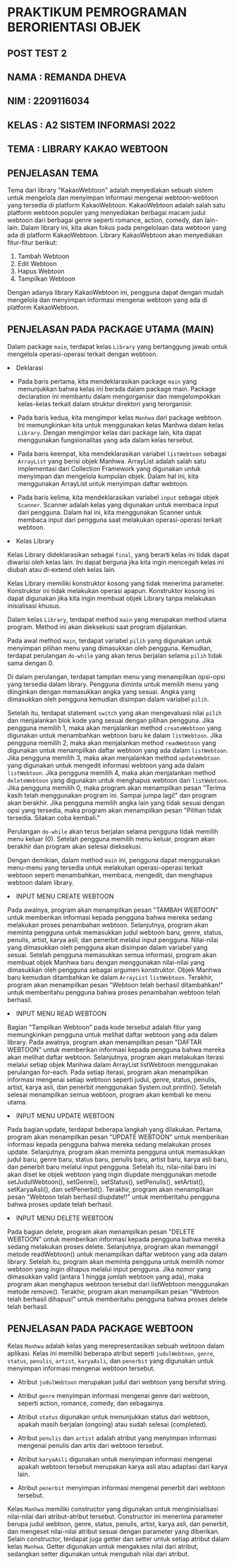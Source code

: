# PRAKTIKUM PEMROGRAMAN BERORIENTASI OBJEK
## POST TEST 2
## NAMA   : REMANDA DHEVA
## NIM    : 2209116034
## KELAS  : A2 SISTEM INFORMASI 2022
## TEMA   : LIBRARY KAKAO WEBTOON

## PENJELASAN TEMA
  Tema dari library "KakaoWebtoon" adalah menyediakan sebuah sistem untuk mengelola dan menyimpan informasi mengenai webtoon-webtoon yang tersedia di platform KakaoWebtoon.
KakaoWebtoon adalah salah satu platform webtoon populer yang menyediakan berbagai macam judul webtoon dari berbagai genre seperti romance, action, comedy, dan lain-lain. Dalam library ini, kita akan fokus pada pengelolaan data webtoon yang ada di platform KakaoWebtoon.
Library KakaoWebtoon akan menyediakan fitur-fitur berikut:
1. Tambah Webtoon
2. Edit Webtoon
3. Hapus Webtoon
4. Tampilkan Webtoon

Dengan adanya library KakaoWebtoon ini, pengguna dapat dengan mudah mengelola dan menyimpan informasi mengenai webtoon yang ada di platform KakaoWebtoon.


## PENJELASAN PADA PACKAGE UTAMA (MAIN)

Dalam package `main`, terdapat kelas `Library` yang bertanggung jawab untuk mengelola operasi-operasi terkait dengan webtoon.

<li> Deklarasi </li>

* Pada baris pertama, kita mendeklarasikan package `main` yang menunjukkan bahwa kelas ini berada dalam package main. Package declaration ini membantu dalam mengorganisir dan mengelompokkan kelas-kelas terkait dalam struktur direktori yang terorganisir.

* Pada baris kedua, kita mengimpor kelas `Manhwa` dari package webtoon. Ini memungkinkan kita untuk menggunakan kelas Manhwa dalam kelas `Library`. Dengan mengimpor kelas dari package lain, kita dapat menggunakan fungsionalitas yang ada dalam kelas tersebut.

* Pada baris keempat, kita mendeklarasikan variabel `listWebtoon` sebagai `ArrayList` yang berisi objek Manhwa. ArrayList adalah salah satu implementasi dari Collection Framework yang digunakan untuk menyimpan dan mengelola kumpulan objek. Dalam hal ini, kita menggunakan ArrayList untuk menyimpan daftar webtoon.

* Pada baris kelima, kita mendeklarasikan variabel `input` sebagai objek `Scanner`. Scanner adalah kelas yang digunakan untuk membaca input dari pengguna. Dalam hal ini, kita menggunakan Scanner untuk membaca input dari pengguna saat melakukan operasi-operasi terkait webtoon.

<li> Kelas Library </li>

Kelas Library dideklarasikan sebagai `final`, yang berarti kelas ini tidak dapat diwarisi oleh kelas lain. Ini dapat berguna jika kita ingin mencegah kelas ini diubah atau di-extend oleh kelas lain.

Kelas Library memiliki konstruktor kosong yang tidak menerima parameter. Konstruktor ini tidak melakukan operasi apapun. Konstruktor kosong ini dapat digunakan jika kita ingin membuat objek Library tanpa melakukan inisialisasi khusus.

Dalam kelas `Library`, terdapat method `main` yang merupakan method utama program. Method ini akan dieksekusi saat program dijalankan. 

Pada awal method `main`, terdapat variabel `pilih` yang digunakan untuk menyimpan pilihan menu yang dimasukkan oleh pengguna. Kemudian, terdapat perulangan `do-while` yang akan terus berjalan selama `pilih` tidak sama dengan 0.

Di dalam perulangan, terdapat tampilan menu yang menampilkan opsi-opsi yang tersedia dalam library. Pengguna diminta untuk memilih menu yang diinginkan dengan memasukkan angka yang sesuai. Angka yang dimasukkan oleh pengguna kemudian disimpan dalam variabel `pilih`.

Setelah itu, terdapat statement `switch` yang akan mengevaluasi nilai `pilih` dan menjalankan blok kode yang sesuai dengan pilihan pengguna. Jika pengguna memilih 1, maka akan menjalankan method `createWebtoon` yang digunakan untuk menambahkan webtoon baru ke dalam `listWebtoon`. Jika pengguna memilih 2, maka akan menjalankan method `readWebtoon` yang digunakan untuk menampilkan daftar webtoon yang ada dalam `listWebtoon`. Jika pengguna memilih 3, maka akan menjalankan method `updateWebtoon` yang digunakan untuk mengedit informasi webtoon yang ada dalam `listWebtoon`. Jika pengguna memilih 4, maka akan menjalankan method `deleteWebtoon` yang digunakan untuk menghapus webtoon dari `listWebtoon`. Jika pengguna memilih 0, maka program akan menampilkan pesan "Terima kasih telah menggunakan program ini. Sampai jumpa lagi!" dan program akan berakhir. Jika pengguna memilih angka lain yang tidak sesuai dengan opsi yang tersedia, maka program akan menampilkan pesan "Pilihan tidak tersedia. Silakan coba kembali."

Perulangan `do-while` akan terus berjalan selama pengguna tidak memilih menu keluar (0). Setelah pengguna memilih menu keluar, program akan berakhir dan program akan selesai dieksekusi.

Dengan demikian, dalam method `main` ini, pengguna dapat menggunakan menu-menu yang tersedia untuk melakukan operasi-operasi terkait webtoon seperti menambahkan, membaca, mengedit, dan menghapus webtoon dalam library.
  
<li> INPUT MENU CREATE WEBTOON

  Pada awalnya, program akan menampilkan pesan "TAMBAH WEBTOON" untuk memberikan informasi kepada pengguna bahwa mereka sedang melakukan proses penambahan webtoon. Selanjutnya, program akan meminta pengguna untuk memasukkan judul webtoon baru, genre, status, penulis, artist, karya asli, dan penerbit melalui input pengguna. Nilai-nilai yang dimasukkan oleh pengguna akan disimpan dalam variabel yang sesuai. Setelah pengguna memasukkan semua informasi, program akan membuat objek Manhwa baru dengan menggunakan nilai-nilai yang dimasukkan oleh pengguna sebagai argumen konstruktor. Objek Manhwa baru kemudian ditambahkan ke dalam `ArrayList` `listWebtoon`. Terakhir, program akan menampilkan pesan "Webtoon telah berhasil ditambahkan!" untuk memberitahu pengguna bahwa proses penambahan webtoon telah berhasil.
  
<li> INPUT MENU READ WEBTOON

  Bagian "Tampilkan Webtoon" pada kode tersebut adalah fitur yang memungkinkan pengguna untuk melihat daftar webtoon yang ada dalam library. Pada awalnya, program akan menampilkan pesan "DAFTAR WEBTOON" untuk memberikan informasi kepada pengguna bahwa mereka akan melihat daftar webtoon. Selanjutnya, program akan melakukan iterasi melalui setiap objek Manhwa dalam ArrayList listWebtoon menggunakan perulangan for-each. Pada setiap iterasi, program akan menampilkan informasi mengenai setiap webtoon seperti judul, genre, status, penulis, artist, karya asli, dan penerbit menggunakan System.out.println(). Setelah selesai menampilkan semua webtoon, program akan kembali ke menu utama.
  
<li> INPUT MENU UPDATE WEBTOON

  Pada bagian update, terdapat beberapa langkah yang dilakukan. Pertama, program akan menampilkan pesan "UPDATE WEBTOON" untuk memberikan informasi kepada pengguna bahwa mereka sedang melakukan proses update. Selanjutnya, program akan meminta pengguna untuk memasukkan judul baru, genre baru, status baru, penulis baru, artist baru, karya asli baru, dan penerbit baru melalui input pengguna. Setelah itu, nilai-nilai baru ini akan diset ke objek webtoon yang ingin diupdate menggunakan metode setJudulWebtoon(), setGenre(), setStatus(), setPenulis(), setArtist(), setKaryaAsli(), dan setPenerbit(). Terakhir, program akan menampilkan pesan "Webtoon telah berhasil diupdate!!" untuk memberitahu pengguna bahwa proses update telah berhasil.
  
<li> INPUT MENU DELETE WEBTOON
  
  Pada bagian delete, program akan menampilkan pesan "DELETE WEBTOON" untuk memberikan informasi kepada pengguna bahwa mereka sedang melakukan proses delete. Selanjutnya, program akan memanggil metode readWebtoon() untuk menampilkan daftar webtoon yang ada dalam library. Setelah itu, program akan meminta pengguna untuk memilih nomor webtoon yang ingin dihapus melalui input pengguna. Jika nomor yang dimasukkan valid (antara 1 hingga jumlah webtoon yang ada), maka program akan menghapus webtoon tersebut dari listWebtoon menggunakan metode remove(). Terakhir, program akan menampilkan pesan "Webtoon telah berhasil dihapus!" untuk memberitahu pengguna bahwa proses delete telah berhasil.

## PENJELASAN PADA PACKAGE WEBTOON

Kelas `Manhwa` adalah kelas yang merepresentasikan sebuah webtoon dalam aplikasi. Kelas ini memiliki beberapa atribut seperti `judulWebtoon`, `genre`, `status`, `penulis`, `artist`, `karyaAsli`, dan `penerbit` yang digunakan untuk menyimpan informasi mengenai webtoon tersebut.

* Atribut `judulWebtoon` merupakan judul dari webtoon yang bersifat string. 

* Atribut `genre` menyimpan informasi mengenai genre dari webtoon, seperti action, romance, comedy, dan sebagainya.

* Atribut `status` digunakan untuk menunjukkan status dari webtoon, apakah masih berjalan (ongoing) atau sudah selesai (completed).

* Atribut `penulis` dan `artist` adalah atribut yang menyimpan informasi mengenai penulis dan artis dari webtoon tersebut.

* Atribut `karyaAsli` digunakan untuk menyimpan informasi mengenai apakah webtoon tersebut merupakan karya asli atau adaptasi dari karya lain.

* Atribut `penerbit` menyimpan informasi mengenai penerbit dari webtoon tersebut. 

Kelas `Manhwa` memiliki constructor yang digunakan untuk menginisialisasi nilai-nilai dari atribut-atribut tersebut. Constructor ini menerima parameter berupa judul webtoon, genre, status, penulis, artist, karya asli, dan penerbit, dan mengeset nilai-nilai atribut sesuai dengan parameter yang diberikan.
Selain constructor, terdapat juga getter dan setter untuk setiap atribut dalam kelas `Manhwa`. Getter digunakan untuk mengakses nilai dari atribut, sedangkan setter digunakan untuk mengubah nilai dari atribut.
